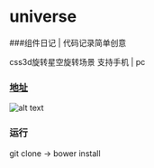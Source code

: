 universe
========
###组件日记 | 代码记录简单创意

css3d旋转星空旋转场景 支持手机 | pc 


### [地址](http://121.40.68.211:8012/universe/)
![alt text](http://open-wedding.qiniudn.com/0043558546.png "手机")

### 运行 
git clone -> bower install 


